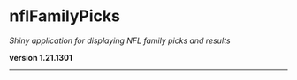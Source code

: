 # nflFamilyPicks

*Shiny application for displaying NFL family picks and results*

**version 1.21.1301**

----------
